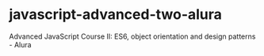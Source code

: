 # javascript-advanced-two-alura
Advanced JavaScript Course II: ES6, object orientation and design patterns - Alura
